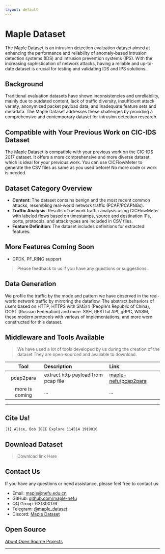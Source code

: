 ```yaml
---
layout: default
---
```


# Maple Dataset

The Maple Dataset is an intrusion detection evaluation dataset aimed at enhancing the performance and reliability of
anomaly-based intrusion detection systems (IDS) and intrusion prevention systems (IPS). With the increasing
sophistication of network attacks, having a reliable and up-to-date dataset is crucial for testing and validating IDS
and IPS solutions.

## Background

Traditional evaluation datasets have shown inconsistencies and unreliability, mainly due to outdated content, lack of
traffic diversity, insufficient attack variety, anonymized packet payload data, and inadequate feature sets and
metadata. The Maple Dataset addresses these challenges by providing a comprehensive and contemporary dataset for
intrusion detection research.

## Compatible with Your Previous Work on CIC-IDS Dataset

The Maple Dataset is compatible with your previous work on the CIC-IDS 2017 dataset. It offers a more comprehensive and
more diverse dataset, which is ideal for your previous work. You can use CICFlowMeter to generate the CSV files as same
as you used before! No more code or work is needed.

## Dataset Category Overview

- **Content**: The dataset contains benign and the most recent common attacks, resembling real-world network traffic
  (PCAP/PCAPNGs).
- **Traffic Analysis**: Results of network traffic analysis using CICFlowMeter with labeled flows based on timestamps,
  source and destination IPs, ports, protocols, and attack types are included in CSV files.
- **Feature Definition**: The dataset includes definitions for extracted features.

## More Features Coming Soon

- DPDK, PF_RING support

> Please feedback to us if you have any questions or suggestions.

## Data Generation

We profile the traffic by the mode and pattern we have observed in the real-world network traffic by mirroring the
dataflow. The abstract behaviors of users based on HTTP, HTTPS with SM3/4 (People's Republic of China), GOST (Russian
Federation) and more. SSH, RESTful API, gRPC, WASM, these modern protocols with various of implementations, and more
were constructed for this dataset.

## Middleware and Tools Available

> We have used a lot of tools developed by us during the creation of the dataset
> They are open-sourced and available to download.

|      Tool      | Description                         | Link                                                            |
|:--------------:|:------------------------------------|:----------------------------------------------------------------|
|   pcap2para    | extract http payload from pcap file | [maple-nefu/pcap2para](https://github.com/maple-nefu/pcap2para) |
| more is coming | ...                                 | ...                                                             |

* * *

## Cite Us!

```
[1] Alice, Bob IEEE Explore 114514 1919810
```

## Download Dataset

> Download link Here

## Contact Us

If you have any questions or need assistance, please feel free to contact us:

- Email: [maple@nefu.edu.cn](mailto:maple@nefu.edu.cn)
- GitHub: [github.com/maple-nefu](https://github.com/maple-nefu)
- QQ Group: 631300176
- Telegram: [@maple_dataset](https://t.me/maple_dataset)
- Discord: [Maple Dataset](https://discord.gg/CkaAaaVKHm)

## Open Source

[About Open Source Projects](./open-source)

* * *
